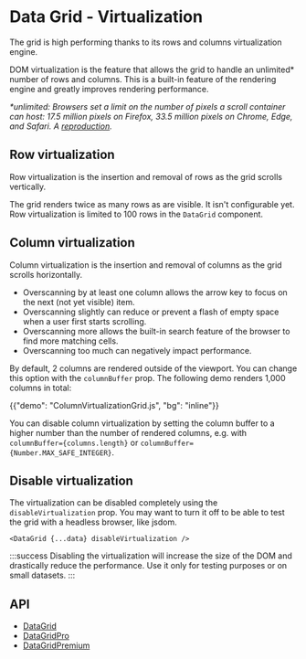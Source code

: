 # Data Grid - Virtualization

<p class="description">The grid is high performing thanks to its rows and columns virtualization engine.</p>

DOM virtualization is the feature that allows the grid to handle an unlimited\* number of rows and columns.
This is a built-in feature of the rendering engine and greatly improves rendering performance.

_\*unlimited: Browsers set a limit on the number of pixels a scroll container can host: 17.5 million pixels on Firefox, 33.5 million pixels on Chrome, Edge, and Safari. A [reproduction](https://codesandbox.io/s/beautiful-silence-1yifo?file=/src/App.js)._

## Row virtualization [<span class="plan-pro"></span>](/x/introduction/licensing/#pro-plan)

Row virtualization is the insertion and removal of rows as the grid scrolls vertically.

The grid renders twice as many rows as are visible. It isn't configurable yet.
Row virtualization is limited to 100 rows in the `DataGrid` component.

## Column virtualization

Column virtualization is the insertion and removal of columns as the grid scrolls horizontally.

- Overscanning by at least one column allows the arrow key to focus on the next (not yet visible) item.
- Overscanning slightly can reduce or prevent a flash of empty space when a user first starts scrolling.
- Overscanning more allows the built-in search feature of the browser to find more matching cells.
- Overscanning too much can negatively impact performance.

By default, 2 columns are rendered outside of the viewport. You can change this option with the `columnBuffer` prop. The following demo renders 1,000 columns in total:

{{"demo": "ColumnVirtualizationGrid.js", "bg": "inline"}}

You can disable column virtualization by setting the column buffer to a higher number than the number of rendered columns, e.g. with `columnBuffer={columns.length}` or `columnBuffer={Number.MAX_SAFE_INTEGER}`.

## Disable virtualization

The virtualization can be disabled completely using the `disableVirtualization` prop.
You may want to turn it off to be able to test the grid with a headless browser, like jsdom.

```tsx
<DataGrid {...data} disableVirtualization />
```

:::success
Disabling the virtualization will increase the size of the DOM and drastically reduce the performance.
Use it only for testing purposes or on small datasets.
:::

## API

- [DataGrid](/x/api/data-grid/data-grid/)
- [DataGridPro](/x/api/data-grid/data-grid-pro/)
- [DataGridPremium](/x/api/data-grid/data-grid-premium/)
